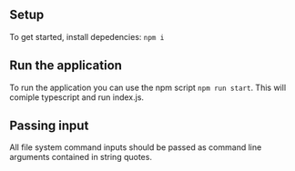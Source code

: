 ## Setup
To get started, install depedencies: `npm i`

## Run the application
To run the application you can use the npm script `npm run start`. This will comiple typescript and run index.js.

## Passing input
All file system command inputs should be passed as command line arguments contained in string quotes.
